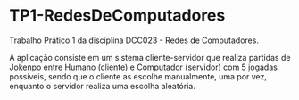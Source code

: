 # TP1-RedesDeComputadores

Trabalho Prático 1 da disciplina DCC023 - Redes de Computadores.

A aplicação consiste em um sistema cliente-servidor que realiza partidas de Jokenpo entre Humano (cliente) e Computador (servidor) com 5 jogadas possíveis, sendo que o cliente as escolhe manualmente, uma por vez, enquanto o servidor realiza uma escolha aleatória. 
